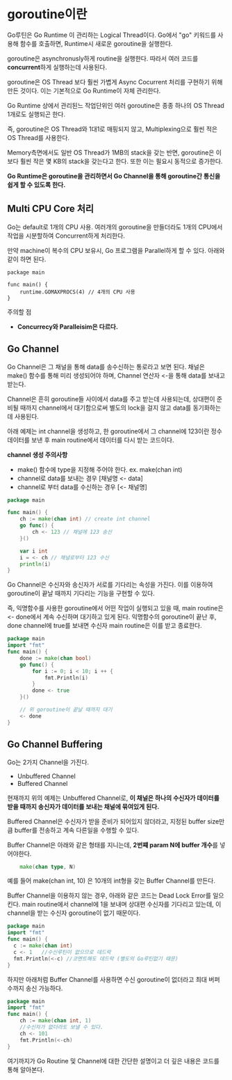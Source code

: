 goroutine이란 
===============

Go루틴은 Go Runtime 이 관리하는 Logical Thread이다. Go에서 "go" 키워드를 사용해 함수를 호출하면, Runtime시 새로운 goroutine을 실행한다.

goroutine은 asynchronusly하게 routine을 실행한다. 따라서 여러 코드를 **concurrent**하게 실행하는데 사용된다.

goroutine은 OS Thread 보다 훨씬 가볍게 Async Cocurrent 처리를 구현하기 위해 만든 것이다. 이는 기본적으로 Go Runtime이 자체 관리한다.

Go Runtime 상에서 관리된느 작업단위인 여러 goroutine은 종종 하나의 OS Thread 1개로도 실행되곤 한다.

즉, goroutine은 OS Thread와 1대1로 매핑되지 않고, Multiplexing으로 훨씬 적은 OS Thread를 사용한다. 

Memory측면에서도 일반 OS Thread가 1MB의 stack을 갖는 반면, goroutine은 이보다 훨씬 작은 몇 KB의 stack을 갖는다고 한다. 또한 이는 필요시 동적으로 증가한다. 

**Go Runtime은 goroutine을 관리하면서 Go Channel을 통해 goroutine간 통신을 쉽게 할 수 있도록 한다.**

## Multi CPU Core 처리 
Go는 default로 1개의 CPU 사용. 여러개의 goroutine을 만들더라도 1개의 CPU에서 작업을 시분할하여 Concurrent하게 처리한다.

만약 machine이 복수의 CPU 보유시, Go 프로그램을 Parallel하게 할 수 있다. 아래와 같이 하면 된다.

```golang 
package main

func main() {
    runtime.GOMAXPROCS(4) // 4개의 CPU 사용 
}
``` 

주의할 점 
- **Concurrecy와 Paralleisim은 다르다.**


## Go Channel
Go Channel은 그 채널을 통해 data를 송수신하는 통로라고 보면 된다. 채널은 make() 함수를 통해 미리 생성되어야 하며, Channel 연산자 <-을 통해 data를 보내고 받는다. 

Channel은 흔히 goroutine들 사이에서 data를 주고 받는데 사용되는데, 상대편이 준비될 때까지 channel에서 대기함으로써 별도의 lock을 걸지 않고 data를 동기화하는데 사용된다.

아래 예제는 int channel을 생성하고, 한 goroutine에서 그 channel에 123이란 정수 데이터를 보낸 후 main routine에서 데이터를 다시 받는 코드이다.

**channel 생성 주의사항**
- make() 함수에 type을 지정해 주어야 한다. ex. make(chan int)
- channel로 data를 보내는 경우 [채널명 <- data]
- channel로 부터 data를 수신하는 경우 [<- 채널명]

```go
package main

func main() {
    ch := make(chan int) // create int channel 
    go func() {
        ch <- 123 // 채널에 123 송신 
    }()

    var i int
    i = <- ch // 채널로부터 123 수신 
    println(i)
}
```

Go Channel은 수신자와 송신자가 서로를 기다리는 속성을 가진다. 이를 이용하여 goroutine이 끝날 때까지 기다리는 기능을 구현할 수 있다.

즉, 익명함수를 사용한 goroutine에서 어떤 작업이 실행되고 있을 때, main routine은 <- done에서 계속 수신하며 대기하고 있게 된다. 익명함수의 goroutine이 끝난 후, done channel에 true를 보내면 수신자 main routine은 이를 받고 종료한다.

```go
package main
import "fmt"
func main() {
    done := make(chan bool)
    go func() {
        for i := 0; i < 10; i ++ {
            fmt.Println(i)
        }
        done <- true
    }()

    // 위 goroutine이 끝날 때까지 대기 
    <- done
}
```

## Go Channel Buffering 
Go는 2가지 Channel을 가진다.
- Unbuffered Channel
- Buffered Channel

현재까지 위의 예제는 Unbuffered Channel로, **이 채널은 하나의 수신자가 데이터를 받을 때까지 송신자가 데이터를 보내는 채널에 묶여있게 된다.**

Buffered Channel은 수신자가 받을 준비가 되어있지 않더라고, 지정된 buffer size만큼 buffer를 전송하고 계속 다른일을 수행할 수 있다.

Buffer Channel은 아래와 같은 형태를 지니는데, **2번쨰 param N에 buffer 개수**를 넣어야한다.  
```go 
    make(chan type, N)
```

예를 들어 make(chan int, 10) 은 10개의 int형을 갖는 Buffer Channel를 만든다.

Buffer Channel을 이용하지 않는 경우, 아래와 같은 코드는 Dead Lock Error를 일으킨다. main routine에서 channel에 1을 보내며 상대편 수신자를 기다리고 있는데, 이 channel을 받는 수신자 goroutine이 없기 때문이다. 

```go
package main
import "fmt"
func main() {
  c := make(chan int)
  c <- 1   //수신루틴이 없으므로 데드락 
  fmt.Println(<-c) //코멘트해도 데드락 (별도의 Go루틴없기 때문)
}
```

하지만 아래처럼 Buffer Channel를 사용하면 수신 goroutine이 없더라고 최대 버퍼 수까지 송신 가능하다.

```go
package main
import "fmt"
func main() {
    ch := make(chan int, 1)
    //수신자가 없더라도 보낼 수 있다.
    ch <- 101
    fmt.Println(<-ch)
}
```

여기까지가 Go Routine 및 Channel에 대한 간단한 설명이고 더 깊은 내용은 코드를 통해 알아본다. 

